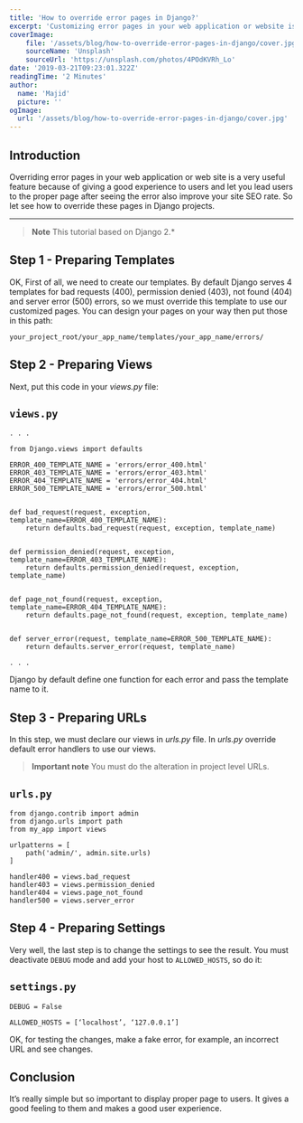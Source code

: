 ```yaml
---
title: 'How to override error pages in Django?'
excerpt: 'Customizing error pages in your web application or website is a very useful feature because of giving a good experience to users and let you lead users to the proper page after seeing the error . So let see how to customize these pages in Django projects.'
coverImage:
    file: '/assets/blog/how-to-override-error-pages-in-django/cover.jpg'
    sourceName: 'Unsplash'
    sourceUrl: 'https://unsplash.com/photos/4POdKVRh_Lo'
date: '2019-03-21T09:23:01.322Z'
readingTime: '2 Minutes'
author:
  name: 'Majid'
  picture: ''
ogImage:
  url: '/assets/blog/how-to-override-error-pages-in-django/cover.jpg'
---
```


Introduction
------------
Overriding error pages in your web application or web site is a very useful feature because of giving a good experience to users and let you lead users to the proper page after seeing the error also improve your site SEO rate. So let see how to override these pages in Django projects.

---
> **Note**
> This tutorial based on Django 2.*

Step 1 - Preparing Templates
----------------------------
OK, First of all, we need to create our templates. By default Django serves 4 templates for bad requests (400), permission denied (403), not found (404) and server error (500) errors, so we must override this template to use our customized pages. You can design your pages on your way then put those in this path:

```
your_project_root/your_app_name/templates/your_app_name/errors/
```

Step 2 - Preparing Views
------------------------
Next, put this code in your _views.py_ file:

`views.py`
---------

```
. . .

from Django.views import defaults

ERROR_400_TEMPLATE_NAME = 'errors/error_400.html'
ERROR_403_TEMPLATE_NAME = 'errors/error_403.html'
ERROR_404_TEMPLATE_NAME = 'errors/error_404.html'
ERROR_500_TEMPLATE_NAME = 'errors/error_500.html'


def bad_request(request, exception, template_name=ERROR_400_TEMPLATE_NAME):
    return defaults.bad_request(request, exception, template_name)


def permission_denied(request, exception, template_name=ERROR_403_TEMPLATE_NAME):
    return defaults.permission_denied(request, exception, template_name)


def page_not_found(request, exception, template_name=ERROR_404_TEMPLATE_NAME):
    return defaults.page_not_found(request, exception, template_name)


def server_error(request, template_name=ERROR_500_TEMPLATE_NAME):
    return defaults.server_error(request, template_name)

. . .
```

Django by default define one function for each error and pass the template name to it.

Step 3 - Preparing URLs
-----------------------
In this step, we must declare our views in _urls.py_ file. In _urls.py_ override default error handlers to use our views.

> **Important note**
> You must do the alteration in project level URLs.

`urls.py`
---------

```
from django.contrib import admin
from django.urls import path
from my_app import views

urlpatterns = [
    path('admin/', admin.site.urls)
]

handler400 = views.bad_request
handler403 = views.permission_denied
handler404 = views.page_not_found
handler500 = views.server_error
```

Step 4 - Preparing Settings
---------------------------
Very well, the last step is to change the settings to see the result. You must deactivate `DEBUG` mode and add your host to `ALLOWED_HOSTS`, so do it:

`settings.py`
-------------

```
DEBUG = False

ALLOWED_HOSTS = [‘localhost’, ‘127.0.0.1’]
```

OK, for testing the changes, make a fake error, for example, an incorrect URL and see changes.

Conclusion
----------
It’s really simple but so important to display proper page to users. It gives a good feeling to them and makes a good user experience.
